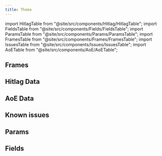 ```yaml
---
title: Thoma
---
```


import HitlagTable from "@site/src/components/Hitlag/HitlagTable";
import FieldsTable from "@site/src/components/Fields/FieldsTable";
import ParamsTable from "@site/src/components/Params/ParamsTable";
import FramesTable from "@site/src/components/Frames/FramesTable";
import IssuesTable from "@site/src/components/Issues/IssuesTable";
import AoETable from "@site/src/components/AoE/AoETable";

## Frames

<FramesTable character="thoma" />

## Hitlag Data

<HitlagTable character="thoma" />

## AoE Data

<AoETable character="thoma" />

## Known issues

<IssuesTable character="thoma" />

## Params

<ParamsTable character="thoma" />

## Fields

<FieldsTable character="thoma" />
